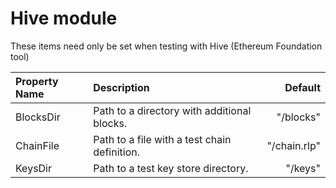 # Hive module

These items need only be set when testing with Hive \(Ethereum Foundation tool\)

| Property Name | Description | Default |
| :--- | :--- | ---: |
| BlocksDir | Path to a directory with additional blocks. | "/blocks" |
| ChainFile | Path to a file with a test chain definition. | "/chain.rlp" |
| KeysDir | Path to a test key store directory. | "/keys" |

